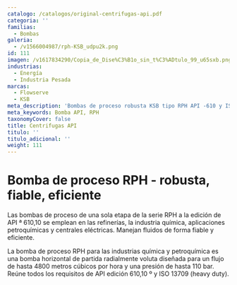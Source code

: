 ```yaml
---
catalogo: /catalogos/original-centrifugas-api.pdf
categoria: ''
familias:
  - Bombas
galeria:
  - /v1566004987/rph-KSB_udpu2k.png
id: 111
imagen: /v1617834290/Copia_de_Dise%C3%B1o_sin_t%C3%ADtulo_99_u65sxb.png
industrias:
  - Energía
  - Industria Pesada
marcas:
  - Flowserve
  - KSB
meta_description: 'Bombas de proceso robusta KSB tipo RPH API -610 y ISO 13709 '
meta_keywords: Bomba API, RPH
taxonomyCover: false
title: Centrifugas API
titulo: ''
titulo_adicional: ''
weight: 111
---
```

# Bomba de proceso RPH - robusta, fiable, eficiente

Las bombas de proceso de una sola etapa de la serie RPH a la edición de API ª 610,10 se emplean en las refinerías, la industria química, aplicaciones petroquímicas y centrales eléctricas. Manejan fluidos de forma fiable y eficiente.

La bomba de proceso RPH para las industrias química y petroquímica es una bomba horizontal de partida radialmente voluta diseñada para un flujo de hasta 4800 metros cúbicos por hora y una presión de hasta 110 bar. Reúne todos los requisitos de API edición 610,10 º y ISO 13709 (heavy duty).